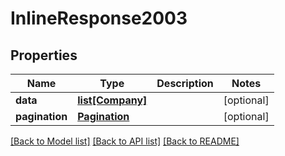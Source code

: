# InlineResponse2003

## Properties
Name | Type | Description | Notes
------------ | ------------- | ------------- | -------------
**data** | [**list[Company]**](Company.md) |  | [optional] 
**pagination** | [**Pagination**](Pagination.md) |  | [optional] 

[[Back to Model list]](../README.md#documentation-for-models) [[Back to API list]](../README.md#documentation-for-api-endpoints) [[Back to README]](../README.md)


